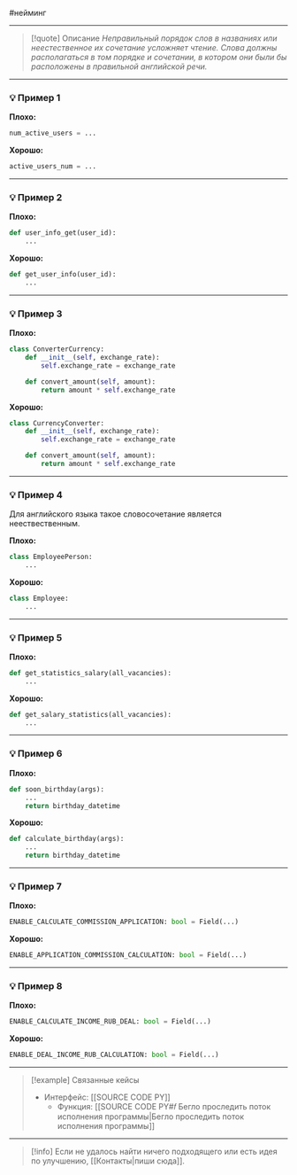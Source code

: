 #нейминг 
***

>[!quote] Описание
_Неправильный порядок слов в названиях или неестественное их сочетание усложняет чтение.
Слова должны располагаться в том порядке и сочетании, в котором они были бы расположены в правильной английской речи._

***
### 💡 Пример 1


**Плохо:**
```python
num_active_users = ...
```

**Хорошо:**
```python
active_users_num = ...
```

***
### 💡 Пример 2


**Плохо:**
```python
def user_info_get(user_id):
	...
```

**Хорошо:**
```python
def get_user_info(user_id):
	...
```

***
### 💡 Пример 3


**Плохо:**
```python
class ConverterCurrency:
	def __init__(self, exchange_rate):
		self.exchange_rate = exchange_rate

	def convert_amount(self, amount):
		return amount * self.exchange_rate
```

**Хорошо:**
```python
class CurrencyConverter:
	def __init__(self, exchange_rate):
		self.exchange_rate = exchange_rate

	def convert_amount(self, amount):
		return amount * self.exchange_rate
```

***
### 💡 Пример 4
Для английского языка такое словосочетание является неествественным.

**Плохо:**
```python
class EmployeePerson:
	...
```

**Хорошо:**
```python
class Employee:
	...
```

***
### 💡 Пример 5


**Плохо:**
```python
def get_statistics_salary(all_vacancies):
	...
```

**Хорошо:**
```python
def get_salary_statistics(all_vacancies):
	...
```

***
### 💡 Пример 6


**Плохо:**
```python
def soon_birthday(args):
	...
	return birthday_datetime
```

**Хорошо:**
```python
def calculate_birthday(args):
	...
	return birthday_datetime
```

***
### 💡 Пример 7


**Плохо:**
```python
ENABLE_CALCULATE_COMMISSION_APPLICATION: bool = Field(...)
```

**Хорошо:**
```python
ENABLE_APPLICATION_COMMISSION_CALCULATION: bool = Field(...)
```

***
### 💡 Пример 8


**Плохо:**
```python
ENABLE_CALCULATE_INCOME_RUB_DEAL: bool = Field(...)
```

**Хорошо:**
```python
ENABLE_DEAL_INCOME_RUB_CALCULATION: bool = Field(...)
```

***

> [!example] Связанные кейсы
>- Интерфейс: [[SOURCE CODE PY]]
>	- Функция: [[SOURCE CODE PY#𝑓 Бегло проследить поток исполнения программы|Бегло проследить поток исполнения программы]]

***

> [!info]
> Если не удалось найти ничего подходящего или есть идея по улучшению, [[Контакты|пиши сюда]].
